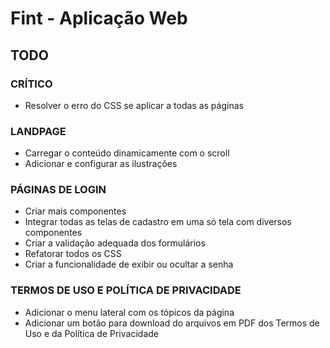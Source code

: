 # Fint - Aplicação Web

## TODO

### CRÍTICO

- Resolver o erro do CSS se aplicar a todas as páginas

### LANDPAGE

- Carregar o conteúdo dinamicamente com o scroll
- Adicionar e configurar as ilustrações

### PÁGINAS DE LOGIN

- Criar mais componentes
- Integrar todas as telas de cadastro em uma só tela com diversos componentes
- Criar a validação adequada dos formulários
- Refatorar todos os CSS
- Criar a funcionalidade de exibir ou ocultar a senha

### TERMOS DE USO E POLÍTICA DE PRIVACIDADE

- Adicionar o menu lateral com os tópicos da página
- Adicionar um botão para download do arquivos em PDF dos Termos de Uso e da Política de Privacidade